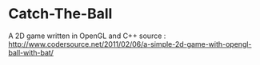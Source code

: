 # Catch-The-Ball
A 2D game written in OpenGL and C++
source : http://www.codersource.net/2011/02/06/a-simple-2d-game-with-opengl-ball-with-bat/
